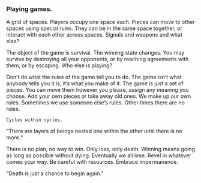 ### Playing games.

A grid of spaces. Players occupy one space each. Pieces can move to other spaces using special rules. They can be in the same space together, or interact with each other across spaces. Signals and weapons and what else?

The object of the game is survival. The winning state changes. You may survive by destroying all your opponents, or by reaching agreements with them, or by escaping. Who else is playing? 

Don’t do what the rules of the game tell you to do. The game isn’t what anybody tells you it is, it’s what you make of it. The game is just a set of pieces. You can move them however you please, assign any meaning you choose. Add your own pieces or take away old ones. We make up our own rules. Sometimes we use someone else’s rules. Other times there are no rules.

`Cycles within cycles.`

“There are layers of beings nested one within the other until there is no more.“

There is no plan, no way to win. Only loss, only death. Winning means going as long as possible without dying. Eventually we all lose. Revel in whatever comes your way. Be careful with resources. Embrace impermanence.

“Death is just a chance to begin again.”




